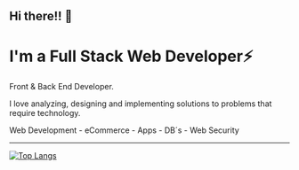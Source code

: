 ## Hi there!! 👋 

# I'm a Full Stack Web Developer⚡ 

Front & Back End Developer.

I love analyzing, designing and implementing solutions to problems that require technology.

Web Development - eCommerce - Apps - DB´s - Web Security

***

[![Top Langs](https://github-readme-stats.vercel.app/api/top-langs/?username=JorgeSalgado7)](https://github.com/JorgeSalgado7/github-readme-stats)
